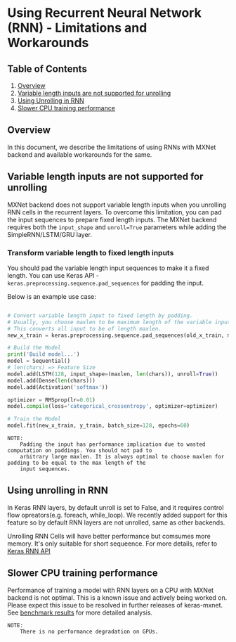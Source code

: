 # Using Recurrent Neural Network (RNN) - Limitations and Workarounds

## Table of Contents

1. [Overview](#overview)
2. [Variable length inputs are not supported for unrolling](#variable-length-inputs-are-not-supported-for-unrolling)
3. [Using Unrolling in RNN](#using-unrolling-in-rnn)
4. [Slower CPU training performance](#slower-cpu-training-performance)

## Overview

In this document, we describe the limitations of using RNNs with MXNet backend and available workarounds for the same.

## Variable length inputs are not supported for unrolling

MXNet backend does not support variable length inputs when you unrolling RNN cells in the recurrent layers. To overcome this limitation, you can
pad the input sequences to prepare fixed length inputs. The MXNet backend requires both the `input_shape` and 
`unroll=True` parameters while adding the SimpleRNN/LSTM/GRU layer.


### Transform variable length to fixed length inputs

You should pad the variable length input sequences to make it a fixed length. You can use Keras API - `keras.preprocessing.sequence.pad_sequences` for padding the input.
 
Below is an example use case:

```python

# Convert variable length input to fixed length by padding.
# Usually, you choose maxlen to be maximum length of the variable input sequence.
# This converts all input to be of length maxlen.
new_x_train = keras.preprocessing.sequence.pad_sequences(old_x_train, maxlen=100)

# Build the Model
print('Build model...')
model = Sequential()
# len(chars) => Feature Size
model.add(LSTM(128, input_shape=(maxlen, len(chars)), unroll=True))
model.add(Dense(len(chars)))
model.add(Activation('softmax'))

optimizer = RMSprop(lr=0.01)
model.compile(loss='categorical_crossentropy', optimizer=optimizer)

# Train the Model
model.fit(new_x_train, y_train, batch_size=128, epochs=60)

```

```
NOTE:
    Padding the input has performance implication due to wasted computation on paddings. You should not pad to 
    arbitrary large maxlen. It is always optimal to choose maxlen for padding to be equal to the max length of the 
    input sequences.
```
## Using unrolling in RNN

In Keras RNN layers, by default unroll is set to False, and it requires control flow opreators(e.g. foreach, while_loop).
We recently added support for this feature so by default RNN layers are not unrolled, same as other backends.

Unrolling RNN Cells will have better performance but comsumes more memory. It's only suitable for short sequeence. For more details, refer to
[Keras RNN API](https://keras.io/layers/recurrent/)

## Slower CPU training performance

Performance of training a model with RNN layers on a CPU with MXNet backend is not optimal. This is a known issue and actively being worked on. Please expect this issue to be resolved in further releases of keras-mxnet. See [benchmark results](../../benchmark/README.md) for more detailed analysis.

```
NOTE:
    There is no performance degradation on GPUs.
```